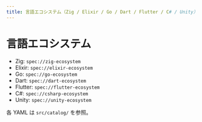 ```yaml
---
title: 言語エコシステム（Zig / Elixir / Go / Dart / Flutter / C# / Unity）
---
```


# 言語エコシステム

- Zig: `spec://zig-ecosystem`
- Elixir: `spec://elixir-ecosystem`
- Go: `spec://go-ecosystem`
- Dart: `spec://dart-ecosystem`
- Flutter: `spec://flutter-ecosystem`
- C#: `spec://csharp-ecosystem`
- Unity: `spec://unity-ecosystem`

各 YAML は `src/catalog/` を参照。


